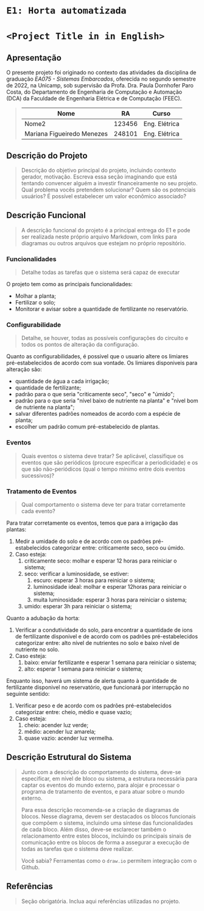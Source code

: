 # `E1: Horta automatizada`
# `<Project Title in in English>`

## Apresentação

O presente projeto foi originado no contexto das atividades da disciplina de graduação *EA075 - Sistemas Embarcados*, 
oferecida no segundo semestre de 2022, na Unicamp, sob supervisão da Profa. Dra. Paula Dornhofer Paro Costa, do Departamento de Engenharia de Computação e Automação (DCA) da Faculdade de Engenharia Elétrica e de Computação (FEEC).

> |Nome  | RA | Curso|
> |--|--|--|
> | Nome2 | 123456  | Eng. Elétrica|
> | Mariana Figueiredo Menezes | 248101 | Eng. Elétrica|


## Descrição do Projeto
> Descrição do objetivo principal do projeto, incluindo contexto gerador, motivação.
> Escreva essa seção imaginando que está tentando convencer alguém a investir financeiramente no seu projeto.
> Qual problema vocês pretendem solucionar?
> Quem são os potenciais usuários?
> É possível estabelecer um valor econômico associado?


## Descrição Funcional
> A descrição funcional do projeto é a principal entrega do E1 e pode ser realizada neste próprio arquivo Markdown,
> com links para diagramas ou outros arquivos que estejam no próprio repositório.

### Funcionalidades
> Detalhe todas as tarefas que o sistema será capaz de executar

O projeto tem como as principais funcionalidades:
- Molhar a planta;
- Fertilizar o solo;
- Monitorar e avisar sobre a  quantidade de fertilizante no reservatório.


### Configurabilidade
> Detalhe, se houver, todas as possíveis configurações do circuito e todos os pontos de alteração da configuração.


Quanto as configurabilidades, é possivel que o usuario altere os limiares pré-estabelecidos de acordo com sua vontade. Os limiares disponiveis para alteração são:
- quantidade de água a cada irrigação;
- quantidade de fertilizante;
- padrão para o que seria "criticamente seco", "seco" e "úmido";
- padrão para o que seria "nível baixo de nutriente na planta" e "nível bom de nutriente na planta";
- salvar diferentes padrões nomeados de acordo com a espécie de planta;
- escolher um padrão comum pré-estabelecido de plantas.

### Eventos
> Quais eventos o sistema deve tratar?
> Se aplicável, classifique os eventos que são periódicos (procure especificar a periodicidade) e os que são não-periódicos
> (qual o tempo mínimo entre dois eventos sucessivos)?

### Tratamento de Eventos
> Qual comportamento o sistema deve ter para tratar corretamente cada evento?

Para tratar corretamente os eventos, temos que para a irrigação das plantas:
1) Medir a umidade do solo e de acordo com os padrões pré-estabelecidos categorizar entre: criticamente seco, seco ou úmido. 
2) Caso esteja:
    1) criticamente seco: molhar e esperar 12 horas para reiniciar o sistema;
    2) seco: verificar a luminosidade, se estiver:
        1) escuro: esperar 3 horas para reiniciar o sistema;
        2) luminosidade ideal: molhar e esperar 12horas para reiniciar o sistema;
        3) muita luminosidade: esperar 3 horas para reiniciar o sistema;
    3) umido: esperar 3h para reiniciar o sistema;
   
Quanto a adubação da horta:
1) Verificar a condutividade do solo, para encontrar a quantidade de ions de fertilizante disponivel e de acordo com os padrões pré-estabelecidos categorizar entre: alto nível de nutrientes no solo e baixo nível de nutriente no solo.
2) Caso esteja:
    1) baixo: enviar fertilizante e esperar 1 semana para reiniciar o sistema;
    2) alto: esperar 1 semana para reiniciar o sistema;

Enquanto isso, haverá um sistema de alerta quanto à quantidade de fertilizante disponivel no reservatório, que funcionará por interrupção no seguinte sentido:
1) Verificar peso e de acordo com os padrões pré-estabelecidos categorizar entre: cheio, médio e quase vazio;
2) Caso esteja: 
    1) cheio: acender luz verde;
    2) médio: acender luz amarela;
    3) quase vazio: acender luz vermelha.

## Descrição Estrutural do Sistema
> Junto com a descrição do comportamento do sistema, deve-se especificar, em nível de bloco ou sistema, a estrutura necessária 
> para captar os eventos do mundo externo, para alojar e processar o programa de tratamento de eventos, e para atuar sobre o mundo externo.
>
> Para essa descrição recomenda-se a criação de diagramas de blocos.
> Nesse diagrama, devem ser destacados os blocos funcionais que compõem o sistema, incluindo uma síntese das funcionalidades de cada bloco.
> Além disso, deve-se esclarecer também o relacionamento entre estes blocos, incluindo os principais sinais de comunicação entre
> os blocos de forma a assegurar a execução de todas as tarefas que o sistema deve realizar.
> 
> Você sabia? Ferramentas como o `draw.io` permitem integração com o Github.
> 

## Referências
> Seção obrigatória. Inclua aqui referências utilizadas no projeto.
